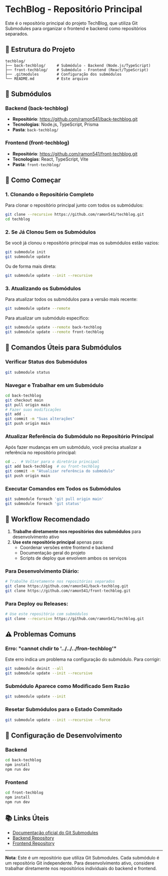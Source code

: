 # TechBlog - Repositório Principal

Este é o repositório principal do projeto TechBlog, que utiliza Git Submodules para organizar o frontend e backend como repositórios separados.

## 📁 Estrutura do Projeto

```
techblog/
├── back-techblog/     # Submódulo - Backend (Node.js/TypeScript)
├── front-techblog/    # Submódulo - Frontend (React/TypeScript)
├── .gitmodules        # Configuração dos submódulos
└── README.md          # Este arquivo
```

## 🔧 Submódulos

### Backend (back-techblog)

-   **Repositório**: https://github.com/ramon541/back-techblog.git
-   **Tecnologias**: Node.js, TypeScript, Prisma
-   **Pasta**: `back-techblog/`

### Frontend (front-techblog)

-   **Repositório**: https://github.com/ramon541/front-techblog.git
-   **Tecnologias**: React, TypeScript, Vite
-   **Pasta**: `front-techblog/`

## 🚀 Como Começar

### 1. Clonando o Repositório Completo

Para clonar o repositório principal junto com todos os submódulos:

```bash
git clone --recursive https://github.com/ramon541/techblog.git
cd techblog
```

### 2. Se Já Clonou Sem os Submódulos

Se você já clonou o repositório principal mas os submódulos estão vazios:

```bash
git submodule init
git submodule update
```

Ou de forma mais direta:

```bash
git submodule update --init --recursive
```

### 3. Atualizando os Submódulos

Para atualizar todos os submódulos para a versão mais recente:

```bash
git submodule update --remote
```

Para atualizar um submódulo específico:

```bash
git submodule update --remote back-techblog
git submodule update --remote front-techblog
```

## 📝 Comandos Úteis para Submódulos

### Verificar Status dos Submódulos

```bash
git submodule status
```

### Navegar e Trabalhar em um Submódulo

```bash
cd back-techblog
git checkout main
git pull origin main
# Fazer suas modificações
git add .
git commit -m "Suas alterações"
git push origin main
```

### Atualizar Referência do Submódulo no Repositório Principal

Após fazer mudanças em um submódulo, você precisa atualizar a referência no repositório principal:

```bash
cd ..  # Voltar para o diretório principal
git add back-techblog  # ou front-techblog
git commit -m "Atualizar referência do submódulo"
git push origin main
```

### Executar Comandos em Todos os Submódulos

```bash
git submodule foreach 'git pull origin main'
git submodule foreach 'git status'
```

## 🔄 Workflow Recomendado

1. **Trabalhe diretamente nos repositórios dos submódulos** para desenvolvimento ativo
2. **Use este repositório principal** apenas para:
    - Coordenar versões entre frontend e backend
    - Documentação geral do projeto
    - Scripts de deploy que envolvem ambos os serviços

### Para Desenvolvimento Diário:

```bash
# Trabalhe diretamente nos repositórios separados
git clone https://github.com/ramon541/back-techblog.git
git clone https://github.com/ramon541/front-techblog.git
```

### Para Deploy ou Releases:

```bash
# Use este repositório com submódulos
git clone --recursive https://github.com/ramon541/techblog.git
```

## ⚠️ Problemas Comuns

### Erro: "cannot chdir to '../../../fron-techblog'"

Este erro indica um problema na configuração do submódulo. Para corrigir:

```bash
git submodule deinit --all
git submodule update --init --recursive
```

### Submódulo Aparece como Modificado Sem Razão

```bash
git submodule update --init
```

### Resetar Submódulos para o Estado Commitado

```bash
git submodule update --init --recursive --force
```

## 🔧 Configuração de Desenvolvimento

### Backend

```bash
cd back-techblog
npm install
npm run dev
```

### Frontend

```bash
cd front-techblog
npm install
npm run dev
```

## 📚 Links Úteis

-   [Documentação oficial do Git Submodules](https://git-scm.com/book/pt-br/v2/Ferramentas-do-Git-Subm%C3%B3dulos)
-   [Backend Repository](https://github.com/ramon541/back-techblog)
-   [Frontend Repository](https://github.com/ramon541/front-techblog)

---

**Nota**: Este é um repositório que utiliza Git Submodules. Cada submódulo é um repositório Git independente. Para desenvolvimento ativo, considere trabalhar diretamente nos repositórios individuais do backend e frontend.
